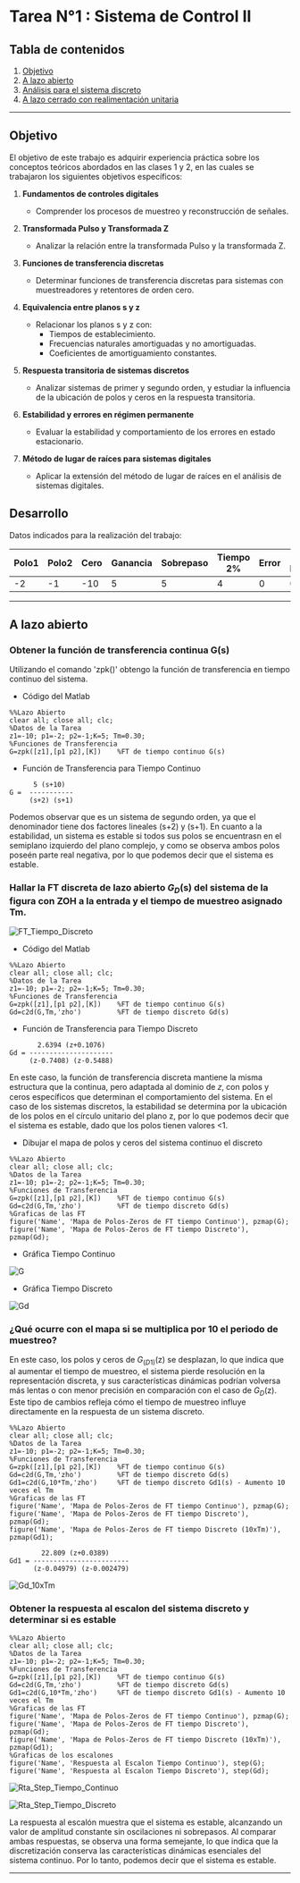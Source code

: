 # Tarea N°1 : Sistema de Control II

## Tabla de contenidos
1. [Objetivo](#objetivo)
2. [A lazo abierto](#a-lazo-abierto)
3. [Análisis para el sistema discreto](#análisis-para-el-sistema-discreto)
4. [A lazo cerrado con realimentación unitaria](#a-lazo-cerrado-con-realimentación-unitaria)
   
---

## Objetivo

El objetivo de este trabajo es adquirir experiencia práctica sobre los conceptos teóricos abordados en las clases 1 y 2, en las cuales se trabajaron los siguientes objetivos específicos:

1. **Fundamentos de controles digitales**  
   - Comprender los procesos de muestreo y reconstrucción de señales.

2. **Transformada Pulso y Transformada Z**  
   - Analizar la relación entre la transformada Pulso y la transformada Z.

3. **Funciones de transferencia discretas**  
   - Determinar funciones de transferencia discretas para sistemas con muestreadores y retentores de orden cero.

4. **Equivalencia entre planos s y z**  
   - Relacionar los planos s y z con:
     - Tiempos de establecimiento.
     - Frecuencias naturales amortiguadas y no amortiguadas.
     - Coeficientes de amortiguamiento constantes.

5. **Respuesta transitoria de sistemas discretos**  
   - Analizar sistemas de primer y segundo orden, y estudiar la influencia de la ubicación de polos y ceros en la respuesta transitoria.

6. **Estabilidad y errores en régimen permanente**  
   - Evaluar la estabilidad y comportamiento de los errores en estado estacionario.

7. **Método de lugar de raíces para sistemas digitales**  
   - Aplicar la extensión del método de lugar de raíces en el análisis de sistemas digitales.

## Desarrollo

Datos indicados para la realización del trabajo:

| Polo1 | Polo2 | Cero | Ganancia | Sobrepaso | Tiempo 2% | Error | Tiempo Muestreo |
|-------|-------|------|----------|-----------|-----------|-------|-----------------|
| -2    | -1    | -10  | 5        | 5         | 4         | 0     | 0.30            |

---

## A lazo abierto

### Obtener la función de transferencia continua G(s)

Utilizando el comando 'zpk()' obtengo la función de transferencia en tiempo continuo del sistema.

- Código del Matlab

```
%%Lazo Abierto
clear all; close all; clc;
%Datos de la Tarea
z1=-10; p1=-2; p2=-1;K=5; Tm=0.30;
%Funciones de Transferencia
G=zpk([z1],[p1 p2],[K])    %FT de tiempo continuo G(s)
```

- Función de Transferencia para Tiempo Continuo

```
      5 (s+10)
G =  -----------
     (s+2) (s+1)
```

Podemos observar que es un sistema de segundo orden, ya que el denominador tiene dos factores lineales (s+2) y (s+1). En cuanto a la estabilidad, un sistema es estable si todos sus polos se encuentrasn en el semiplano izquierdo del plano complejo, y como se observa ambos polos poseén parte real negativa, por lo que podemos decir que el sistema es estable.

### Hallar la FT discreta de lazo abierto $G_D$(s) del sistema de la figura con ZOH a la entrada y el tiempo de muestreo asignado Tm.

![FT_Tiempo_Discreto](https://github.com/user-attachments/assets/68681016-9542-4f2a-9aa7-96eb03a68aff)

- Código del Matlab

```
%%Lazo Abierto
clear all; close all; clc;
%Datos de la Tarea
z1=-10; p1=-2; p2=-1;K=5; Tm=0.30;
%Funciones de Transferencia
G=zpk([z1],[p1 p2],[K])    %FT de tiempo continuo G(s)
Gd=c2d(G,Tm,'zho')         %FT de tiempo discreto Gd(s)
```

- Función de Transferencia para Tiempo Discreto

```
       2.6394 (z+0.1076)
Gd = ---------------------
     (z-0.7408) (z-0.5488)
```

En este caso, la función de transferencia discreta mantiene la misma estructura que la continua, pero adaptada al dominio de 𝑧, con polos y ceros específicos que determinan el comportamiento del sistema. En el caso de los sistemas discretos, la estabilidad se determina por la ubicación de los polos en el círculo unitario del plano z, por lo que podemos decir que el sistema es estable, dado que los polos tienen valores <1.

- Dibujar el mapa de polos y ceros del sistema continuo el discreto 

```
%%Lazo Abierto
clear all; close all; clc;
%Datos de la Tarea
z1=-10; p1=-2; p2=-1;K=5; Tm=0.30;
%Funciones de Transferencia
G=zpk([z1],[p1 p2],[K])    %FT de tiempo continuo G(s)
Gd=c2d(G,Tm,'zho')         %FT de tiempo discreto Gd(s)
%Graficas de las FT
figure('Name', 'Mapa de Polos-Zeros de FT tiempo Continuo'), pzmap(G);        
figure('Name', 'Mapa de Polos-Zeros de FT tiempo Discreto'), pzmap(Gd);
```

- Gráfica Tiempo Continuo

![G](https://github.com/user-attachments/assets/9d878ec6-e813-4a85-be98-c28379658c04)


- Gráfica Tiempo Discreto

![Gd](https://github.com/user-attachments/assets/d6322c66-42d9-45fe-a908-1b41d1019a82)

### ¿Qué ocurre con el mapa si se multiplica por 10 el periodo de muestreo?

En este caso, los polos y ceros de $G_(D1)$(z) se desplazan, lo que indica que al aumentar el tiempo de muestreo, el sistema pierde resolución en la representación discreta, y sus características dinámicas podrían volversa más lentas o con menor precisión en comparación con el caso de $G_D$(z). Este tipo de cambios refleja cómo el tiempo de muestreo influye directamente en la respuesta de un sistema discreto.

```
%%Lazo Abierto
clear all; close all; clc;
%Datos de la Tarea
z1=-10; p1=-2; p2=-1;K=5; Tm=0.30;
%Funciones de Transferencia
G=zpk([z1],[p1 p2],[K])    %FT de tiempo continuo G(s)
Gd=c2d(G,Tm,'zho')         %FT de tiempo discreto Gd(s)
Gd1=c2d(G,10*Tm,'zho')     %FT de tiempo discreto Gd1(s) - Aumento 10 veces el Tm
%Graficas de las FT
figure('Name', 'Mapa de Polos-Zeros de FT tiempo Continuo'), pzmap(G);        
figure('Name', 'Mapa de Polos-Zeros de FT tiempo Discreto'), pzmap(Gd);
figure('Name', 'Mapa de Polos-Zeros de FT tiempo Discreto (10xTm)'), pzmap(Gd1);
```
``` 
        22.809 (z+0.0389)
Gd1 = ------------------------
      (z-0.04979) (z-0.002479)
```

![Gd_10xTm](https://github.com/user-attachments/assets/1c337014-0472-42e4-8bd2-f4fffc4fe608)

### Obtener la respuesta al escalon del sistema discreto y determinar si es estable

```
%%Lazo Abierto
clear all; close all; clc;
%Datos de la Tarea
z1=-10; p1=-2; p2=-1;K=5; Tm=0.30;
%Funciones de Transferencia
G=zpk([z1],[p1 p2],[K])    %FT de tiempo continuo G(s)
Gd=c2d(G,Tm,'zho')         %FT de tiempo discreto Gd(s)
Gd1=c2d(G,10*Tm,'zho')     %FT de tiempo discreto Gd1(s) - Aumento 10 veces el Tm
%Graficas de las FT
figure('Name', 'Mapa de Polos-Zeros de FT tiempo Continuo'), pzmap(G);        
figure('Name', 'Mapa de Polos-Zeros de FT tiempo Discreto'), pzmap(Gd);
figure('Name', 'Mapa de Polos-Zeros de FT tiempo Discreto (10xTm)'), pzmap(Gd1);
%Graficas de los escalones
figure('Name', 'Respuesta al Escalon Tiempo Continuo'), step(G);
figure('Name', 'Respuesta al Escalon Tiempo Discreto'), step(Gd);
```
![Rta_Step_Tiempo_Continuo](https://github.com/user-attachments/assets/61c68cd0-148a-4ddb-843f-7b75b156954d)

![Rta_Step_Tiempo_Discreto](https://github.com/user-attachments/assets/d41a3fa6-6673-4a61-b7f3-5157038cc125)

La respuesta al escalón muestra que el sistema es estable, alcanzando un valor de amplitud constante sin oscilaciones ni sobrepasos. Al comparar ambas respuestas, se observa una forma semejante, lo que indica que la discretización conserva las características dinámicas esenciales del sistema continuo. Por lo tanto, podemos decir que el sistema es estable.

---

